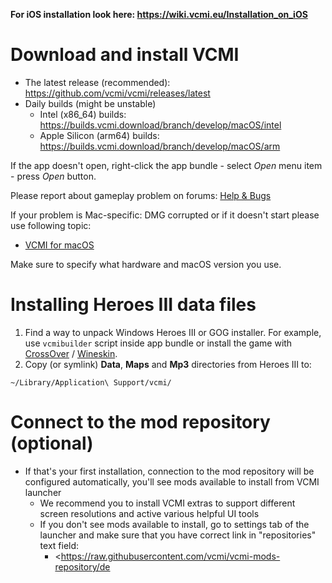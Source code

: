**For iOS installation look here:
<https://wiki.vcmi.eu/Installation_on_iOS>**

# Download and install VCMI

-   The latest release (recommended):
    <https://github.com/vcmi/vcmi/releases/latest>
-   Daily builds (might be unstable)
    -   Intel (x86_64) builds:
        <https://builds.vcmi.download/branch/develop/macOS/intel>
    -   Apple Silicon (arm64) builds:
        <https://builds.vcmi.download/branch/develop/macOS/arm>

If the app doesn't open, right-click the app bundle - select *Open* menu
item - press *Open* button.

Please report about gameplay problem on forums: [Help &
Bugs](https://forum.vcmi.eu/c/international-board/help-bugs)

If your problem is Mac-specific: DMG corrupted or if it doesn't start
please use following topic:

-   [VCMI for macOS](https://forum.vcmi.eu/t/macos-builds/550)

Make sure to specify what hardware and macOS version you use.

# Installing Heroes III data files

1.  Find a way to unpack Windows Heroes III or GOG installer. For
    example, use `vcmibuilder` script inside app bundle or install the
    game with [CrossOver](https://www.codeweavers.com/crossover) /
    [Wineskin](https://github.com/Gcenx/WineskinServer).
2.  Copy (or symlink) **Data**, **Maps** and **Mp3** directories from
    Heroes III to:

<!-- -->

    ~/Library/Application\ Support/vcmi/

# Connect to the mod repository (optional)

-   If that's your first installation, connection to the mod repository
    will be configured automatically, you'll see mods available to
    install from VCMI launcher
    -   We recommend you to install VCMI extras to support different
        screen resolutions and active various helpful UI tools
    -   If you don't see mods available to install, go to settings tab
        of the launcher and make sure that you have correct link in
        "repositories" text field:
        -   <https://raw.githubusercontent.com/vcmi/vcmi-mods-repository/de
